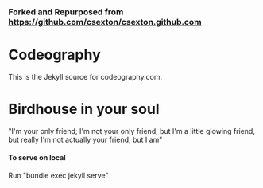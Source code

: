 ### Forked and Repurposed from https://github.com/csexton/csexton.github.com
# Codeography

This is the Jekyll source for codeography.com.

# Birdhouse in your soul

"I'm your only friend; I'm not your only friend, but I'm a little glowing friend, but really I'm not actually your friend; but I am"

#### To serve on local

Run "bundle exec jekyll serve"
